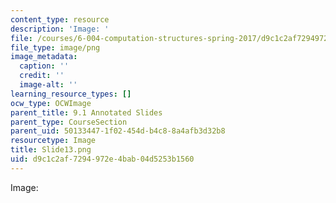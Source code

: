 ```yaml
---
content_type: resource
description: 'Image: '
file: /courses/6-004-computation-structures-spring-2017/d9c1c2af7294972e4bab04d5253b1560_Slide13.png
file_type: image/png
image_metadata:
  caption: ''
  credit: ''
  image-alt: ''
learning_resource_types: []
ocw_type: OCWImage
parent_title: 9.1 Annotated Slides
parent_type: CourseSection
parent_uid: 50133447-1f02-454d-b4c8-8a4afb3d32b8
resourcetype: Image
title: Slide13.png
uid: d9c1c2af-7294-972e-4bab-04d5253b1560
---
```

Image: 


